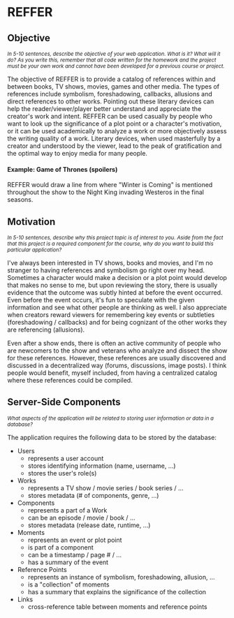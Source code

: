 # REFFER

## Objective
<small>*In 5-10 sentences, describe the objective of your web application. What is it? What will it do? As you write this, remember that all code written for the homework and the project must be your own work and cannot have been developed for a previous course or project.* </small>

The objective of REFFER is to provide a catalog of references within and between books, TV shows, movies, games and other media. The types of references include symbolism, foreshadowing, callbacks, allusions and direct references to other works. Pointing out these literary devices can help the reader/viewer/player better understand and appreciate the creator's work and intent. REFFER can be used casually by people who want to look up the significance of a plot point or a character's motivation, or it can be used academically to analyze a work or more objectively assess the writing quality of a work. Literary devices, when used masterfully by a creator and understood by the viewer, lead to the peak of gratification and the optimal way to enjoy media for many people. 

#### Example: Game of Thrones (spoilers)

REFFER would draw a line from where "Winter is Coming" is mentioned throughout the show to the Night King invading Westeros in the final seasons.

## Motivation
<small>*In 5-10 sentences, describe why this project topic is of interest to you. Aside from the fact that this project is a required component for the course, why do you want to build this particular application?* </small>

I've always been interested in TV shows, books and movies, and I'm no stranger to having references and symbolism go right over my head. Sometimes a character would make a decision or a plot point would develop that makes no sense to me, but upon reviewing the story, there is usually evidence that the outcome was subtly hinted at before the event occurred. Even before the event occurs, it's fun to speculate with the given information and see what other people are thinking as well. I also appreciate when creators reward viewers for remembering key events or subtleties (foreshadowing / callbacks) and for being cognizant of the other works they are referencing (allusions).

Even after a show ends, there is often an active community of people who are newcomers to the show and veterans who analyze and dissect the show for these references. However, these references are usually discovered and discussed in a decentralized way (forums, discussions, image posts). I think people would benefit, myself included, from having a centralized catalog where these references could be compiled.

## Server-Side Components
<small>*What aspects of the application will be related to storing user information or data in a database?* </small>

The application requires the following data to be stored by the database:
- Users
    - represents a user account
    - stores identifying information (name, username, ...)
    - stores the user's role(s)
- Works
    - represents a TV show / movie series / book series / ...
    - stores metadata (# of components, genre, ...)
- Components
    - represents a part of a Work
    - can be an episode / movie / book / ...
    - stores metadata (release date, runtime, ...)
- Moments
    - represents an event or plot point
    - is part of a component
    - can be a timestamp / page # / ...
    - has a summary of the event
- Reference Points
    - represents an instance of symbolism, foreshadowing, allusion, ...
    - is a "collection" of moments
    - has a summary that explains the significance of the collection
- Links
    - cross-reference table between moments and reference points
